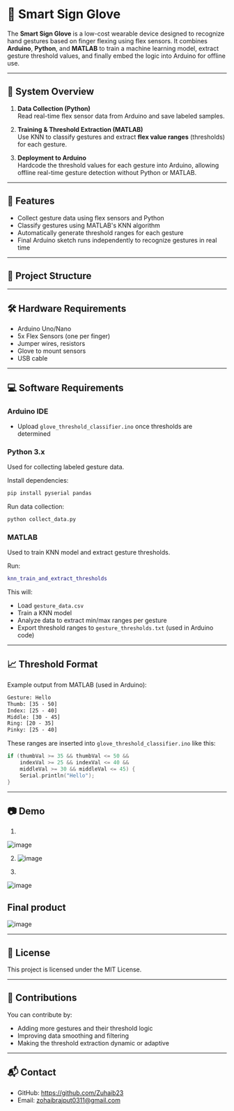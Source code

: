 
# 🧤 Smart Sign Glove

The **Smart Sign Glove** is a low-cost wearable device designed to recognize hand gestures based on finger flexing using flex sensors. It combines **Arduino**, **Python**, and **MATLAB** to train a machine learning model, extract gesture threshold values, and finally embed the logic into Arduino for offline use.

---

## 🧠 System Overview

1. **Data Collection (Python)**  
   Read real-time flex sensor data from Arduino and save labeled samples.

2. **Training & Threshold Extraction (MATLAB)**  
   Use KNN to classify gestures and extract **flex value ranges** (thresholds) for each gesture.

3. **Deployment to Arduino**  
   Hardcode the threshold values for each gesture into Arduino, allowing offline real-time gesture detection without Python or MATLAB.

---

## 🔧 Features

- Collect gesture data using flex sensors and Python
- Classify gestures using MATLAB's KNN algorithm
- Automatically generate threshold ranges for each gesture
- Final Arduino sketch runs independently to recognize gestures in real time

---

## 📁 Project Structure





---

## 🛠 Hardware Requirements

- Arduino Uno/Nano
- 5x Flex Sensors (one per finger)
- Jumper wires, resistors
- Glove to mount sensors
- USB cable

---

## 💻 Software Requirements

### Arduino IDE
- Upload `glove_threshold_classifier.ino` once thresholds are determined

### Python 3.x
Used for collecting labeled gesture data.

Install dependencies:
```bash
pip install pyserial pandas
````

Run data collection:

```bash
python collect_data.py
```

### MATLAB

Used to train KNN model and extract gesture thresholds.

Run:

```matlab
knn_train_and_extract_thresholds
```

This will:

* Load `gesture_data.csv`
* Train a KNN model
* Analyze data to extract min/max ranges per gesture
* Export threshold ranges to `gesture_thresholds.txt` (used in Arduino code)

---

## 📈 Threshold Format

Example output from MATLAB (used in Arduino):

```txt
Gesture: Hello
Thumb: [35 - 50]
Index: [25 - 40]
Middle: [30 - 45]
Ring: [20 - 35]
Pinky: [25 - 40]
```

These ranges are inserted into `glove_threshold_classifier.ino` like this:

```cpp
if (thumbVal >= 35 && thumbVal <= 50 &&
    indexVal >= 25 && indexVal <= 40 &&
    middleVal >= 30 && middleVal <= 45) {
    Serial.println("Hello");
}
```

---

## 📷 Demo 
1.
![image](https://github.com/user-attachments/assets/07e06436-642c-4cec-b93b-1ffc320ebee3)

2.
   ![image](https://github.com/user-attachments/assets/3ec2ba3a-0198-4a58-ac19-122d6f22e722)

3.
![image](https://github.com/user-attachments/assets/ffdd6796-aef1-497c-8c4b-9812920eea77)


## Final product 
![image](https://github.com/user-attachments/assets/72c19680-93cc-4f07-843f-1d23861cd56d)


> 

---

## 📄 License

This project is licensed under the MIT License.

---

## 🙌 Contributions

You can contribute by:

* Adding more gestures and their threshold logic
* Improving data smoothing and filtering
* Making the threshold extraction dynamic or adaptive

---

## 📬 Contact

* GitHub: https://github.com/Zuhaib23
* Email: zohaibrajput0311@gmail.com

```


